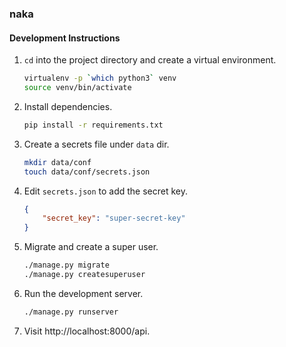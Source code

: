 ### naka

#### Development Instructions

1. `cd` into the project directory and create a virtual environment.
   ```bash
   virtualenv -p `which python3` venv
   source venv/bin/activate
   ```

2. Install dependencies.
   ```bash
   pip install -r requirements.txt
   ```

3. Create a secrets file under `data` dir.
   ```bash
   mkdir data/conf
   touch data/conf/secrets.json
   ```

4. Edit `secrets.json` to add the secret key.
   ```json
   {
       "secret_key": "super-secret-key"
   }
   ```

5. Migrate and create a super user.
   ```bash
   ./manage.py migrate
   ./manage.py createsuperuser
   ```

6. Run the development server.
   ```bash
   ./manage.py runserver
   ```

7. Visit http://localhost:8000/api.


